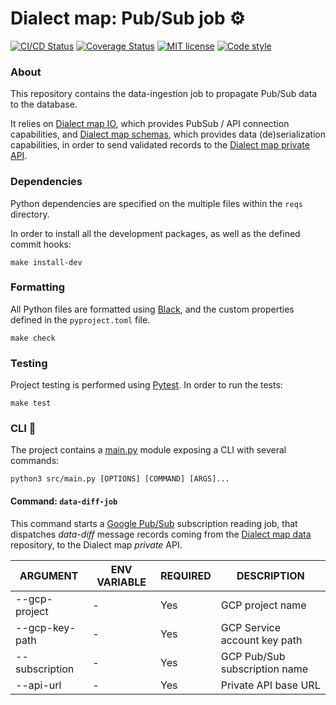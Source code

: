 # Dialect map: Pub/Sub job ⚙️

[![CI/CD Status][ci-status-badge]][ci-status-link]
[![Coverage Status][cov-status-badge]][cov-status-link]
[![MIT license][mit-license-badge]][mit-license-link]
[![Code style][code-style-badge]][code-style-link]


### About
This repository contains the data-ingestion job to propagate Pub/Sub data to the database.

It relies on [Dialect map IO][dialect-map-io], which provides PubSub / API connection capabilities,
and [Dialect map schemas][dialect-map-schemas], which provides data (de)serialization capabilities,
in order to send validated records to the [Dialect map private API][dialect-map-private-api].


### Dependencies
Python dependencies are specified on the multiple files within the `reqs` directory.

In order to install all the development packages, as well as the defined commit hooks:

```shell
make install-dev
```


### Formatting
All Python files are formatted using [Black][web-black], and the custom properties defined
in the `pyproject.toml` file.

```shell
make check
```


### Testing
Project testing is performed using [Pytest][web-pytest]. In order to run the tests:

```shell
make test
```


### CLI 🚀
The project contains a [main.py][main-module] module exposing a CLI with several commands:

```shell
python3 src/main.py [OPTIONS] [COMMAND] [ARGS]...
```


#### Command: `data-diff-job`
This command starts a [Google Pub/Sub][google-pub-sub] subscription reading job, that dispatches _data-diff_
message records coming from the [Dialect map data][dialect-map-data] repository, to the Dialect map _private_ API.

| ARGUMENT       | ENV VARIABLE           | REQUIRED | DESCRIPTION                              |
|----------------|------------------------|----------|------------------------------------------|
| --gcp-project  | -                      | Yes      | GCP project name                         |
| --gcp-key-path | -                      | Yes      | GCP Service account key path             |
| --subscription | -                      | Yes      | GCP Pub/Sub subscription name            |
| --api-url      | -                      | Yes      | Private API base URL                     |


[ci-status-badge]: https://github.com/dialect-map/dialect-map-job-pubsub/actions/workflows/ci.yml/badge.svg?branch=main
[ci-status-link]: https://github.com/dialect-map/dialect-map-job-pubsub/actions/workflows/ci.yml?query=branch%3Amain
[code-style-badge]: https://img.shields.io/badge/code%20style-black-000000.svg
[code-style-link]: https://github.com/psf/black
[cov-status-badge]: https://codecov.io/gh/dialect-map/dialect-map-job-pubsub/branch/main/graph/badge.svg
[cov-status-link]: https://codecov.io/gh/dialect-map/dialect-map-job-pubsub
[mit-license-badge]: https://img.shields.io/badge/License-MIT-blue.svg
[mit-license-link]: https://github.com/dialect-map/dialect-map-job-pubsub/blob/main/LICENSE

[dialect-map-data]: https://github.com/dialect-map/dialect-map-data
[dialect-map-io]: https://github.com/dialect-map/dialect-map-io
[dialect-map-private-api]: https://github.com/dialect-map/dialect-map-private-api
[dialect-map-schemas]: https://github.com/dialect-map/dialect-map-schemas
[google-pub-sub]: https://cloud.google.com/pubsub/docs/overview
[main-module]: src/main.py
[web-black]: https://black.readthedocs.io/en/stable/
[web-pytest]: https://docs.pytest.org/en/latest/#
